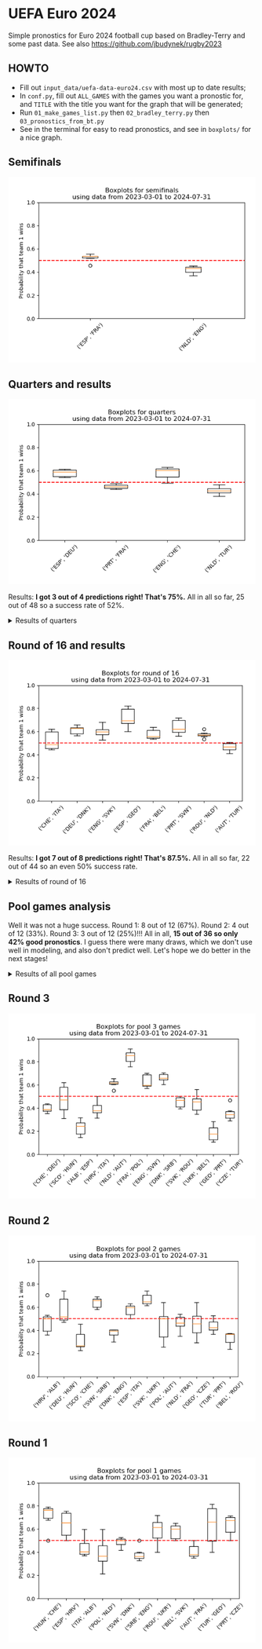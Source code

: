 # UEFA Euro 2024

Simple pronostics for Euro 2024 football cup based on Bradley-Terry and some past data. See also https://github.com/jbudynek/rugby2023

## HOWTO
- Fill out `input_data/uefa-data-euro24.csv` with most up to date results;
- In `conf.py`, fill out `ALL_GAMES`  with the games you want a pronostic for, and `TITLE` with the title you want for the graph that will be generated;
- Run `01_make_games_list.py` then `02_bradley_terry.py` then `03_pronostics_from_bt.py`
- See in the terminal for easy to read pronostics, and see in `boxplots/` for a nice graph.

## Semifinals

![Quarters](boxplots/_06_whisk-2023-03-01-2024-07-31.png)


## Quarters and results

![Quarters](boxplots/_05_whisk-2023-03-01-2024-07-31.png)

Results: **I got 3 out of 4 predictions right! That's 75%.** All in all so far, 25 out of 48 so a success rate of 52%.

<details>
 <summary>Results of quarters</summary>

|  **Team 1** | **Team 2** | **Winner** | **Bet** | **1 if bet is right** |
|---|---|---|---|---|
| Spain | Germany | Spain | Spain | 1 |
| Portugal | France | France | France | 1 |
| England | Switzerland | England | England | 1 |
| Netherlands | Turkey | Netherlands | Turkey | 0 | 

</details>

## Round of 16 and results

![RoundOf16](boxplots/_04_whisk-2023-03-01-2024-07-31.png)

Results: **I got 7 out of 8 predictions right! That's 87.5%.** All in all so far, 22 out of 44 so an even 50% success rate.

<details>
 <summary>Results of round of 16</summary>

|  **Team 1** | **Team 2** | **Winner** | **Bet** | **1 if bet is right** |
|---|---|---|---|---|
| Switzerland | Italy | Switzerland | Switzerland | 1 |
| Germany | Denmark | Germany | Germany | 1 |
| England | Slovakia | England | England | 1 |
| Spain | Georgia | Spain | Spain | 1 |
| France | Belgium | France | France | 1 |
| Portugal | Slovenia | Portugal | Portugal | 1 |
| Romania | Netherlands | Netherlands | Romania | 0 |
| Austria | Turkey | Turkey | Turkey | 1 |

</details>


## Pool games analysis

Well it was not a huge success. Round 1: 8 out of 12 (67%). Round 2: 4 out of 12 (33%). Round 3: 3 out of 12 (25%)!!!
All in all, **15 out of 36 so only 42% good pronostics**. I guess there were many draws, which we don't use well in modeling, and also don't predict well.
Let's hope we do better in the next stages!

<details>
 <summary>Results of all pool games</summary>

| **Round** | **Team 1** | **Team 2** | **Winner** | **Bet** | **1 if bet is right** |
|---|---|---|---|---|---|
| Round 1 | Germany | Scotland | Germany | Germany | 1 |
| Round 1 | Hungary | Switzerland | Switzerland | Hungary | 0 |
| Round 1 | Spain | Croatia | Spain | Spain | 1 |
| Round 1 | Italy | Albania | Italy | Albania | 0 |
| Round 1 | Poland | Netherlands | Netherlands | Netherlands | 1 |
| Round 1 | Slovenia | Denmark | N/A | Slovenia | 0 |
| Round 1 | Serbia | England | England | England | 1 |
| Round 1 | Romania | Ukraine | Romania | Romania | 1 |
| Round 1 | Belgium | Slovakia | Slovakia | Belgium | 0 |
| Round 1 | Austria | France | France | France | 1 |
| Round 1 | Turkey | Georgia | Turkey | Turkey | 1 |
| Round 1 | Portugal | Czech Republic | Portugal | Portugal | 1 |
| Round 2 | Croatia | Albania | N/A | Albania | 0 |
| Round 2 | Germany | Hungary | Germany | Germany | 1 |
| Round 2 | Scotland | Switzerland | N/A | Switzerland | 0 |
| Round 2 | Slovenia | Serbia | N/A | Slovenia | 0 |
| Round 2 | Denmark | England | N/A | England | 0 |
| Round 2 | Spain | Italy | Spain | Spain | 1 |
| Round 2 | Slovakia | Ukraine | Ukraine | Slovakia | 0 |
| Round 2 | Poland | Austria | Austria | Austria | 1 |
| Round 2 | Netherlands | France | N/A | France | 0 |
| Round 2 | Georgia | Czech Republic | N/A | Czech Republic | 0 |
| Round 2 | Turkey | Portugal | Portugal | Portugal | 1 |
| Round 2 | Belgium | Romania | Belgium | Romania | 0 |
| Round 3 | Switzerland | Germany | N/A | Germany | 0 |
| Round 3 | Scotland | Hungary | Hungary | Scotland | 0 |
| Round 3 | Croatia | Italy | N/A | Italy | 0 |
| Round 3 | Albania | Spain | Spain | Spain | 1 |
| Round 3 | Netherlands | Austria | Austria | Austria | 1 |
| Round 3 | France | Poland | N/A | France | 0 |
| Round 3 | England | Slovenia | N/A | England | 0 |
| Round 3 | Denmark | Serbia | N/A | Denmark | 0 |
| Round 3 | Slovakia | Romania | N/A | Romania | 0 |
| Round 3 | Ukraine | Belgium | N/A | Belgium | 0 |
| Round 3 | Czech Republic | Turkey | Turkey | Turkey | 1 |
| Round 3 | Georgia | Portugal | Georgia | Portugal | 0 |

</details>

## Round 3

![Pool3](boxplots/_03_whisk-2023-03-01-2024-07-31.png)

## Round 2

![Pool2](boxplots/_02_whisk-2023-03-01-2024-07-31.png)

## Round 1

![Pool1](boxplots/_01_whisk-2023-03-01-2024-03-31.png)